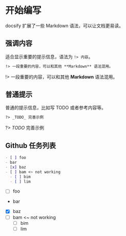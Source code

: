 
# 开始编写

docsify 扩展了一些 Markdown 语法，可以让文档更易读。

## 强调内容

适合显示重要的提示信息，语法为 `!> 内容`。

```markdown
!> 一段重要的内容，可以和其他 **Markdown** 语法混用。
```

!> 一段重要的内容，可以和其他 **Markdown** 语法混用。

## 普通提示

普通的提示信息，比如写 TODO 或者参考内容等。

```markdown
?> _TODO_ 完善示例
```

?> _TODO_ 完善示例

## Github 任务列表

```md
- [ ] foo
- bar
- [x] baz
- [ ] bam <~ not working
  - [ ] bim
  - [ ] lim
```

- [ ] foo
- bar
- [x] baz
- [ ] bam <~ not working
  - [ ] bim
  - [ ] lim